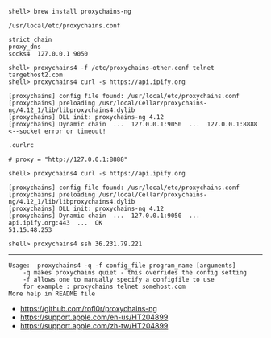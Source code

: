 
```console
shell> brew install proxychains-ng
```

`/usr/local/etc/proxychains.conf`
```
strict_chain
proxy_dns
socks4  127.0.0.1 9050
```

```console
shell> proxychains4 -f /etc/proxychains-other.conf telnet targethost2.com
shell> proxychains4 curl -s https://api.ipify.org
```

```
[proxychains] config file found: /usr/local/etc/proxychains.conf
[proxychains] preloading /usr/local/Cellar/proxychains-ng/4.12_1/lib/libproxychains4.dylib
[proxychains] DLL init: proxychains-ng 4.12
[proxychains] Dynamic chain  ...  127.0.0.1:9050  ...  127.0.0.1:8888 <--socket error or timeout!
```

`.curlrc`
```
# proxy = "http://127.0.0.1:8888"
```

```console
shell> proxychains4 curl -s https://api.ipify.org
```
```
[proxychains] config file found: /usr/local/etc/proxychains.conf
[proxychains] preloading /usr/local/Cellar/proxychains-ng/4.12_1/lib/libproxychains4.dylib
[proxychains] DLL init: proxychains-ng 4.12
[proxychains] Dynamic chain  ...  127.0.0.1:9050  ...  api.ipify.org:443  ...  OK
51.15.48.253
```

```console
shell> proxychains4 ssh 36.231.79.221
```

---

```
Usage:	proxychains4 -q -f config_file program_name [arguments]
	-q makes proxychains quiet - this overrides the config setting
	-f allows one to manually specify a configfile to use
	for example : proxychains telnet somehost.com
More help in README file
```

- https://github.com/rofl0r/proxychains-ng
- https://support.apple.com/en-us/HT204899
- https://support.apple.com/zh-tw/HT204899
